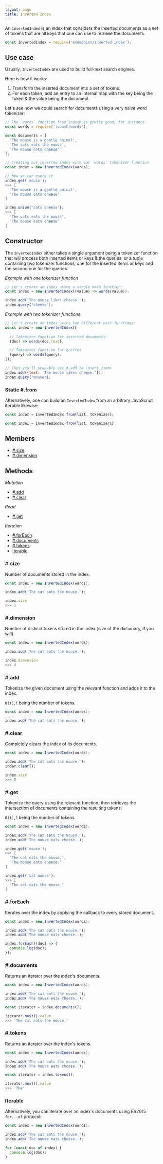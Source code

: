 ```yaml
---
layout: page
title: Inverted Index
---
```


An `InvertedIndex` is an index that considers the inserted documents as a set of tokens that are all keys that one can use to retrieve the documents.

```js
const InvertedIndex = require('mnemonist/inverted-index');
```

## Use case

Usually, `InvertedIndex` are used to build full-text search engines.

Here is how it works:

1. Transform the inserted document into a set of tokens.
2. For each token, add an entry to an internal map with the key being the token & the value being the document.

Let's see how we could search for documents using a very naive word tokenizer:

```js
// The `words` function from lodash is pretty good, for instance
const words = require('lodash/words');

const documents = [
  'The mouse is a gentle animal',
  'The cats eats the mouse',
  'The mouse eats cheese'
];

// Creating our inverted index with our `words` tokenizer function
const index = new InvertedIndex(words);

// Now we can query it
index.get('mouse');
>>> [
  'The mouse is a gentle animal',
  'The mouse eats cheese'
]

index.union('cats cheese');
>>> [
  'The cats eats the mouse',
  'The mouse eats cheese'
]
```

<!-- If you need more to retrieve more information about the indexed documents such as occurrences, positions etc., check out the [`SearchIndex`]({{ site.baseurl }}/search-index). -->

## Constructor

The `InvertedIndex` either takes a single argument being a tokenizer function that will process both inserted items or keys & the queries; or a tuple containing two tokenizer functions, one for the inserted items or keys and the second one for the queries.

*Example with one tokenizer function*

```js
// Let's create an index using a single hash function:
const index = new InvertedIndex((value) => words(value));

index.add('The mouse likes cheese.');
index.query('cheese');
```

*Example with two tokenizer functions*

```js
// Let's create an index using two different hash functions:
const index = new InvertedIndex([
  
  // Tokenizer function for inserted documents:
  (doc) => words(doc.text),

  // Tokenizer function for queries
  (query) => words(query),
]);

// Then you'll probably use #.add to insert items
index.add({text: 'The mouse likes cheese.'});
index.query('mouse');
```

### Static #.from

Alternatively, one can build an `InvertedIndex` from an arbitrary JavaScript iterable likewise:

```js
const index = InvertedIndex.from(list, tokenizer);
```
```js
const index = InvertedIndex.from(list, tokenizers);
```

## Members

* [#.size](#size)
* [#.dimension](#dimension)

## Methods

*Mutation*

* [#.add](#add)
* [#.clear](#clear)

*Read*

* [#.get](#get)

*Iteration*

* [#.forEach](#foreach)
* [#.documents](#documents)
* [#.tokens](#tokens)
* [Iterable](#iterable)

### #.size

Number of documents stored in the index.

```js
const index = new InvertedIndex(words);

index.add('The cat eats the mouse.');

index.size
>>> 1
```

### #.dimension

Number of distinct tokens stored in the index (size of the dictionary, if you will).

```js
const index = new InvertedIndex(words);

index.add('The cat eats the mouse.');

index.dimension
>>> 4
```

### #.add

Tokenize the given document using the relevant function and adds it to the index.

`O(t)`, t being the number of tokens.

```js
const index = new InvertedIndex(words);

index.add('The cat eats the mouse.');
```

### #.clear

Completely clears the index of its documents.

```js
const index = new InvertedIndex(words);

index.add('The cat eats the mouse.');
index.clear();

index.size
>>> 0
```

### #.get

Tokenize the query using the relevant function, then retrieves the intersection of documents containing the resulting tokens.

`O(t)`, t being the number of tokens.

```js
const index = new InvertedIndex(words);

index.add('The cat eats the mouse.');
index.add('The mouse eats cheese.');

index.get('mouse');
>>> [
  'The cat eats the mouse.',
  'The mouse eats cheese.'
]

index.get('cat mouse');
>>> [
  'The cat eats the mouse.'
]
```

### #.forEach

Iterates over the index by applying the callback to every stored document.

```js
const index = new InvertedIndex(words);

index.add('The cat eats the mouse.');
index.add('The mouse eats cheese.');

index.forEach((doc) => {
  console.log(doc);
});
```

### #.documents

Returns an iterator over the index's documents.

```js
const index = new InvertedIndex(words);

index.add('The cat eats the mouse.');
index.add('The mouse eats cheese.');

const iterator = index.documents();

iteraror.next().value
>>> 'The cat eats the mouse.'
```

### #.tokens

Returns an iterator over the index's tokens.

```js
const index = new InvertedIndex(words);

index.add('The cat eats the mouse.');
index.add('The mouse eats cheese.');

const iterator = index.tokens();

iterator.next().value
>>> 'The'
```

### Iterable

Alternatively, you can iterate over an index's documents using ES2015 `for...of` protocol:

```js
const index = new InvertedIndex(words);

index.add('The cat eats the mouse.');
index.add('The mouse eats cheese.');

for (const doc of index) {
  console.log(doc);
}
```

